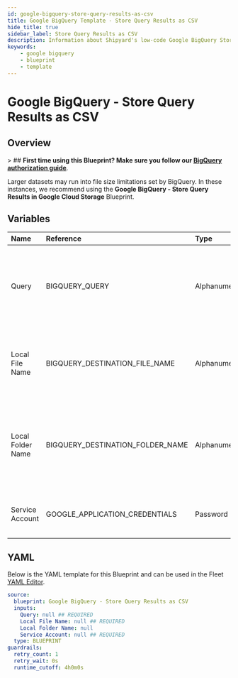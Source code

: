 ```yaml
---
id: google-bigquery-store-query-results-as-csv
title: Google BigQuery Template - Store Query Results as CSV
hide_title: true
sidebar_label: Store Query Results as CSV
description: Information about Shipyard's low-code Google BigQuery Store Query Results as CSV blueprint. Turn the results of your SQL SELECT statement into a CSV file. Extract your Google BigQuery data into files for easier delivery to clients and partners.
keywords:
    - google bigquery
    - blueprint
    - template
---
```


# Google BigQuery - Store Query Results as CSV

## Overview

&gt; ## **First time using this Blueprint? Make sure you follow our [BigQuery authorization guide](https://www.shipyardapp.com/docs/blueprint-library/google-bigquery/google-bigquery-authorization/)**.

Larger datasets may run into file size limitations set by BigQuery. In these instances, we recommend using the **Google BigQuery - Store Query Results in Google Cloud Storage** Blueprint.



## Variables

| Name | Reference | Type | Required | Default | Options | Description |
|:---|:---|:---|:---|:---|:---|:---|
| Query | BIGQUERY_QUERY | Alphanumeric | :white_check_mark: | - | - | Standard SQL query to be executed against BigQuery. Does not support Legacy SQL. |
| Local File Name | BIGQUERY_DESTINATION_FILE_NAME | Alphanumeric | :white_check_mark: | - | - | Name of file to be generated with the results. Should be `.csv` extension. |
| Local Folder Name | BIGQUERY_DESTINATION_FOLDER_NAME | Alphanumeric | :heavy_minus_sign: | - | - | Folder where the file should be downloaded. Leaving blank will place the file in the home directory. |
| Service Account | GOOGLE_APPLICATION_CREDENTIALS | Password | :white_check_mark: | - | - | JSON from a Google Cloud Service account key. |


## YAML

Below is the YAML template for this Blueprint and can be used in the Fleet [YAML Editor](../../reference/fleets/yaml-editor.md).

```yaml
source:
  blueprint: Google BigQuery - Store Query Results as CSV
  inputs:
    Query: null ## REQUIRED
    Local File Name: null ## REQUIRED
    Local Folder Name: null 
    Service Account: null ## REQUIRED
  type: BLUEPRINT
guardrails:
  retry_count: 1
  retry_wait: 0s
  runtime_cutoff: 4h0m0s
  
```
